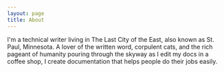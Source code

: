 ```yaml
---
layout: page
title: About
---
```


I'm a technical writer living in The Last City of the East, also known as St. Paul, Minnesota. A lover of the written word, corpulent cats, and the rich pageant of humanity pouring through the skyway as I edit my docs in a coffee shop, I create documentation that helps people do their jobs easily. 

     
